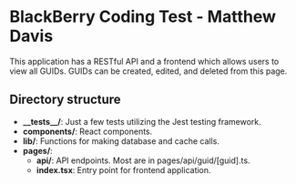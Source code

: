 # BlackBerry Coding Test - Matthew Davis

This application has a RESTful API and a frontend which allows users to view all GUIDs. GUIDs can be created, edited, and deleted from this page.

## Directory structure

- **\_\_tests\_\_/**: Just a few tests utilizing the Jest testing framework.
- **components/**: React components.
- **lib/**: Functions for making database and cache calls.
- **pages/**:
  - **api/**: API endpoints. Most are in pages/api/guid/[guid].ts.
  - **index.tsx**: Entry point for frontend application.
